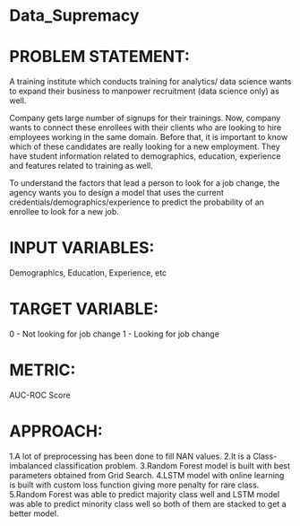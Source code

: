 # Data_Supremacy

# PROBLEM STATEMENT:

A training institute which conducts training for analytics/ data science wants to expand their business to manpower recruitment (data science only) as well. 
 
Company gets large number of signups for their trainings. Now, company wants to connect these enrollees with their clients who are looking to hire employees working in the same domain. Before that, it is important to know which of these candidates are really looking for a new employment. They have student information related to demographics, education, experience and features related to training as well.
 
To understand the factors that lead a person to look for a job change, the agency wants you to design a model that uses the current credentials/demographics/experience to predict the probability of an enrollee to look for a new job.

# INPUT VARIABLES:

Demographics, Education, Experience, etc

# TARGET VARIABLE:

0 - Not looking for job change
1 - Looking for job change

# METRIC:

AUC-ROC Score

# APPROACH:

1.A lot of preprocessing has been done to fill NAN values.
2.It is a Class-imbalanced classification problem.
3.Random Forest model is built with best parameters obtained from Grid Search.
4.LSTM model with online learning is built with custom loss function giving more penalty for rare class.
5.Random Forest was able to predict majority class well and LSTM model was able to predict minority class well so both of them are stacked to get a better model.




